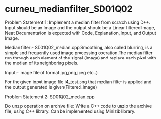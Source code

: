 # curneu_medianfilter_SD01Q02

Problem Statement 1:
Implement a median filter from scratch using C++. Input should be an Image and the output should be a Linear filtered Image, Neat Documentation is expected with Code, Explanation, Input, and Output Image.

Median filter:-
SD01Q02_median.cpp
Smoothing, also called blurring, is a simple and frequently used image processing operation.The median filter run through each element of the signal (image) and replace each pixel with the median of its neighboring pixels.

Input:-
image file of format(jpg,png,jpeg etc..)

For the given input  image file i4_test.png that median filter is applied and the output generated is given(Filtered_image)



Problem Statement 2: 
SD01Q02_median.cpp

Do unzip operation on archive file:
Write a C++ code to unzip the archive file, using C++ library.
Can be implemented using Minizib library.
